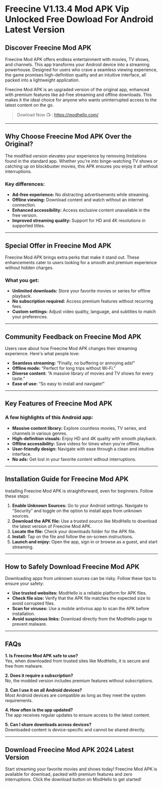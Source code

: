# Freecine V1.13.4 Mod APK Vip Unlocked Free Dowload For Android Latest Version

## Discover Freecine Mod APK  

Freecine Mod APK offers endless entertainment with movies, TV shows, and channels. This app transforms your Android device into a streaming powerhouse. Designed for users who crave a seamless viewing experience, the game promises high-definition quality and an intuitive interface, all packed into a lightweight application.  

Freecine Mod APK is an upgraded version of the original app, enhanced with premium features like ad-free streaming and offline downloads. This makes it the ideal choice for anyone who wants uninterrupted access to the latest content on the go.  


>Dowload Now 📺 : https://modhello.com/
---

## Why Choose Freecine Mod APK Over the Original?  

The modified version elevates your experience by removing limitations found in the standard app. Whether you're into binge-watching TV shows or catching up on blockbuster movies, this APK ensures you enjoy it all without interruptions.  

### Key differences:  

- **Ad-free experience:** No distracting advertisements while streaming.  
- **Offline viewing:** Download content and watch without an internet connection.  
- **Enhanced accessibility:** Access exclusive content unavailable in the free version.  
- **Improved streaming quality:** Support for HD and 4K resolutions in supported titles.  

---

## Special Offer in Freecine Mod APK  

Freecine Mod APK brings extra perks that make it stand out. These enhancements cater to users looking for a smooth and premium experience without hidden charges.  

### What you get:  

- **Unlimited downloads:** Store your favorite movies or series for offline playback.  
- **No subscription required:** Access premium features without recurring fees.  
- **Custom settings:** Adjust video quality, language, and subtitles to match your preferences.  

---

## Community Feedback on Freecine Mod APK  

Users rave about how Freecine Mod APK changes their streaming experience. Here's what people love:  

- **Seamless streaming:** “Finally, no buffering or annoying ads!”  
- **Offline mode:** “Perfect for long trips without Wi-Fi.”  
- **Diverse content:** “A massive library of movies and TV shows for every taste.”  
- **Ease of use:** “So easy to install and navigate!”  

---

## Key Features of Freecine Mod APK  

### A few highlights of this Android app:  

- **Massive content library:** Explore countless movies, TV series, and channels in various genres.  
- **High-definition visuals:** Enjoy HD and 4K quality with smooth playback.  
- **Offline accessibility:** Save videos for times when you're offline.  
- **User-friendly design:** Navigate with ease through a clean and intuitive interface.  
- **No ads:** Get lost in your favorite content without interruptions.  

---

## Installation Guide for Freecine Mod APK  

Installing Freecine Mod APK is straightforward, even for beginners. Follow these steps:  

1. **Enable Unknown Sources:** Go to your Android settings. Navigate to “Security” and toggle on the option to install apps from unknown sources.  
2. **Download the APK file:** Use a trusted source like ModHello to download the latest version of Freecine Mod APK.  
3. **Locate the file:** Check your downloads folder for the APK file.  
4. **Install:** Tap on the file and follow the on-screen instructions.  
5. **Launch and enjoy:** Open the app, sign in or browse as a guest, and start streaming.  

---

## How to Safely Download Freecine Mod APK  

Downloading apps from unknown sources can be risky. Follow these tips to ensure your safety:  

- **Use trusted websites:** ModHello is a reliable platform for APK files.  
- **Check file size:** Verify that the APK file matches the expected size to avoid corrupted files.  
- **Scan for viruses:** Use a mobile antivirus app to scan the APK before installation.  
- **Avoid suspicious links:** Download directly from the ModHello page to prevent malware.  

---

## FAQs  

**1. Is Freecine Mod APK safe to use?**  
Yes, when downloaded from trusted sites like ModHello, it is secure and free from malware.  

**2. Does it require a subscription?**  
No, the modded version includes premium features without subscriptions.  

**3. Can I use it on all Android devices?**  
Most Android devices are compatible as long as they meet the system requirements.  

**4. How often is the app updated?**  
The app receives regular updates to ensure access to the latest content.  

**5. Can I share downloads across devices?**  
Downloaded content is device-specific and cannot be shared directly.  

---

## Download Freecine Mod APK 2024 Latest Version  

Start streaming your favorite movies and shows today! Freecine Mod APK is available for download, packed with premium features and zero interruptions. Click the download button on ModHello to get started!  
